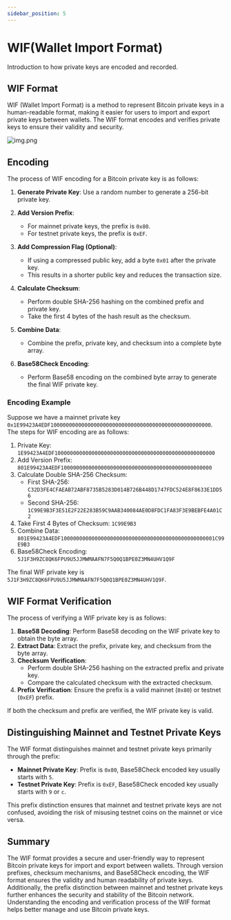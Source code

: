```yaml
---
sidebar_position: 5
---
```


# WIF(Wallet Import Format)

Introduction to how private keys are encoded and recorded.

## WIF Format

WIF (Wallet Import Format) is a method to represent Bitcoin private keys in a human-readable format, making it easier
for users to import and export private keys between wallets. The WIF format encodes and verifies private keys to ensure
their validity and security.

![img.png](/img/bitcoin-wif.png)

## Encoding

The process of WIF encoding for a Bitcoin private key is as follows:

1. **Generate Private Key**: Use a random number to generate a 256-bit private key.

2. **Add Version Prefix**:
    - For mainnet private keys, the prefix is `0x80`.
    - For testnet private keys, the prefix is `0xEF`.

3. **Add Compression Flag (Optional)**:
    - If using a compressed public key, add a byte `0x01` after the private key.
    - This results in a shorter public key and reduces the transaction size.

4. **Calculate Checksum**:
    - Perform double SHA-256 hashing on the combined prefix and private key.
    - Take the first 4 bytes of the hash result as the checksum.

5. **Combine Data**:
    - Combine the prefix, private key, and checksum into a complete byte array.

6. **Base58Check Encoding**:
    - Perform Base58 encoding on the combined byte array to generate the final WIF private key.

### Encoding Example

Suppose we have a mainnet private key `0x1E99423A4EDF1000000000000000000000000000000000000000000000000000`. The steps
for WIF encoding are as follows:

1. Private Key: `1E99423A4EDF1000000000000000000000000000000000000000000000000000`
2. Add Version Prefix: `801E99423A4EDF1000000000000000000000000000000000000000000000000`
3. Calculate Double SHA-256 Checksum:
    - First SHA-256: `C32D3FE4CFAEAB72ABF8735B5283D014B726B448D1747FDC524E8F8633E1DD56`
    - Second SHA-256: `1C99E9B3F3E51E2F22E283B59C9AAB340084AE0D8FDC1FA83F3E9BEBFE4A01C2`
4. Take First 4 Bytes of Checksum: `1C99E9B3`
5. Combine Data: `801E99423A4EDF10000000000000000000000000000000000000000000000001C99E9B3`
6. Base58Check Encoding: `5J1F3H9ZC8QK6FPU9U5JJMWMAAFN7F5Q0Q1BPE0Z3MN4UHV1Q9F`

The final WIF private key is `5J1F3H9ZC8QK6FPU9U5JJMWMAAFN7F5Q0Q1BPE0Z3MN4UHV1Q9F`.

## WIF Format Verification

The process of verifying a WIF private key is as follows:

1. **Base58 Decoding**: Perform Base58 decoding on the WIF private key to obtain the byte array.
2. **Extract Data**: Extract the prefix, private key, and checksum from the byte array.
3. **Checksum Verification**:
    - Perform double SHA-256 hashing on the extracted prefix and private key.
    - Compare the calculated checksum with the extracted checksum.
4. **Prefix Verification**: Ensure the prefix is a valid mainnet (`0x80`) or testnet (`0xEF`) prefix.

If both the checksum and prefix are verified, the WIF private key is valid.

## Distinguishing Mainnet and Testnet Private Keys

The WIF format distinguishes mainnet and testnet private keys primarily through the prefix:

- **Mainnet Private Key**: Prefix is `0x80`, Base58Check encoded key usually starts with `5`.
- **Testnet Private Key**: Prefix is `0xEF`, Base58Check encoded key usually starts with `9` or `c`.

This prefix distinction ensures that mainnet and testnet private keys are not confused, avoiding the risk of misusing
testnet coins on the mainnet or vice versa.

## Summary

The WIF format provides a secure and user-friendly way to represent Bitcoin private keys for import and export between
wallets. Through version prefixes, checksum mechanisms, and Base58Check encoding, the WIF format ensures the validity
and human readability of private keys. Additionally, the prefix distinction between mainnet and testnet private keys
further enhances the security and stability of the Bitcoin network. Understanding the encoding and verification process
of the WIF format helps better manage and use Bitcoin private keys.
